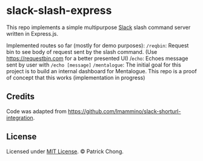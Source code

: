 # slack-slash-express

This repo implements a simple multipurpose [Slack](https://slack.com/) slash command server written in Express.js.

Implemented routes so far (mostly for demo purposes):
`/reqbin`: Request bin to see body of request sent by the slash command. (Use https://requestbin.com for a better presented UI)
/`echo`: Echoes message sent by user with `/echo [message]`
`/mentalogue`: The initial goal for this project is to build an internal dashboard for Mentalogue. This repo is a proof of concept that this works (implementation in progress)

## Credits

Code was adapted from https://github.com/lmammino/slack-shorturl-integration.


## License

Licensed under [MIT License](LICENSE). © Patrick Chong.

